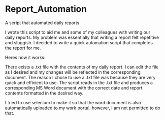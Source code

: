 # Report_Automation
A script that automated daily reports


I wrote this script to aid me and some of my colleagues with writing our daily reports.
My problem was essentially that writing a report felt repetitive and sluggish.
I decided to write a quick automation script that completes the report for me.

Heres how it works:

There exists a .txt file with the contents of my daily report. I can edit the file as I desired and my changes will be reflected in the corresponding document. 
The reason I chose to use a .txt file was because they are very quick and efficient to use.
The script reads in the .txt file and produces a corresponding MS Word document with the correct date and report contents formatted in the desired way.

I tried to use selenium to make it so that the word document is also automatically uploaded to my work portal, however, I am not permitted to do that.
